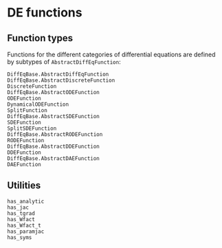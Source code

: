 # DE functions

## Function types

Functions for the different categories of differential equations are
defined by subtypes of `AbstractDiffEqFunction`:

```@docs
DiffEqBase.AbstractDiffEqFunction
DiffEqBase.AbstractDiscreteFunction
DiscreteFunction
DiffEqBase.AbstractODEFunction
ODEFunction
DynamicalODEFunction
SplitFunction
DiffEqBase.AbstractSDEFunction
SDEFunction
SplitSDEFunction
DiffEqBase.AbstractRODEFunction
RODEFunction
DiffEqBase.AbstractDDEFunction
DDEFunction
DiffEqBase.AbstractDAEFunction
DAEFunction
```

## Utilities

```@docs
has_analytic
has_jac
has_tgrad
has_Wfact
has_Wfact_t
has_paramjac
has_syms
```
